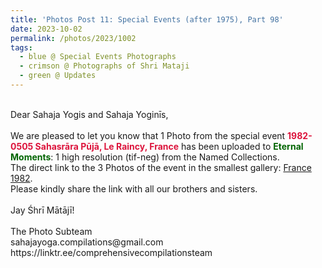 ```yaml
---
title: 'Photos Post 11: Special Events (after 1975), Part 98'
date: 2023-10-02
permalink: /photos/2023/1002
tags:
  - blue @ Special Events Photographs
  - crimson @ Photographs of Shri Mataji
  - green @ Updates
---
```


<p>
<br>
Dear Sahaja Yogis and Sahaja Yoginīs,<br>
<br>
We are pleased to let you know that 1 Photo from the special event <font color="Crimson"><b> 1982-0505 Sahasrāra Pūjā, Le Raincy, France</b></font> has been uploaded to <font color="DarkGreen"><b>Eternal Moments</b></font>: 1 high resolution (tif-neg) from the Named Collections.<br>
The direct link to the 3 Photos of the event in the smallest gallery: <a href="https://eternalmoments.smugmug.com/Countries/France/1982"> France 1982</a>.<br>
Please kindly share the link with all our brothers and sisters.<br>
<br>
Jay Śhrī Mātājī!<br>
<br>
The Photo Subteam<br>
sahajayoga.compilations@gmail.com<br>
https://linktr.ee/comprehensivecompilationsteam<br>
</p>